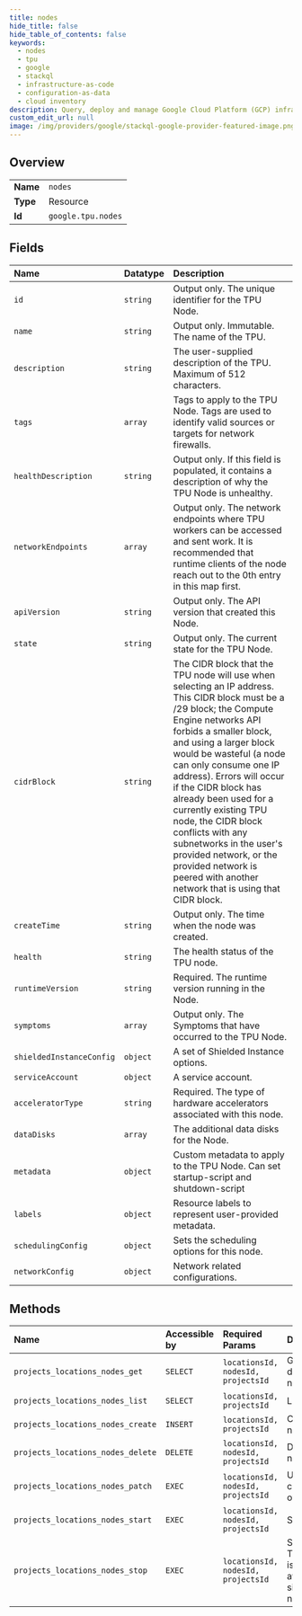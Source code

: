 ```yaml
---
title: nodes
hide_title: false
hide_table_of_contents: false
keywords:
  - nodes
  - tpu
  - google    
  - stackql
  - infrastructure-as-code
  - configuration-as-data
  - cloud inventory
description: Query, deploy and manage Google Cloud Platform (GCP) infrastructure and resources using SQL
custom_edit_url: null
image: /img/providers/google/stackql-google-provider-featured-image.png
---
```

  
    

## Overview
<table><tbody>
<tr><td><b>Name</b></td><td><code>nodes</code></td></tr>
<tr><td><b>Type</b></td><td>Resource</td></tr>
<tr><td><b>Id</b></td><td><code>google.tpu.nodes</code></td></tr>
</tbody></table>

## Fields
| Name | Datatype | Description |
|:-----|:---------|:------------|
| `id` | `string` | Output only. The unique identifier for the TPU Node. |
| `name` | `string` | Output only. Immutable. The name of the TPU. |
| `description` | `string` | The user-supplied description of the TPU. Maximum of 512 characters. |
| `tags` | `array` | Tags to apply to the TPU Node. Tags are used to identify valid sources or targets for network firewalls. |
| `healthDescription` | `string` | Output only. If this field is populated, it contains a description of why the TPU Node is unhealthy. |
| `networkEndpoints` | `array` | Output only. The network endpoints where TPU workers can be accessed and sent work. It is recommended that runtime clients of the node reach out to the 0th entry in this map first. |
| `apiVersion` | `string` | Output only. The API version that created this Node. |
| `state` | `string` | Output only. The current state for the TPU Node. |
| `cidrBlock` | `string` | The CIDR block that the TPU node will use when selecting an IP address. This CIDR block must be a /29 block; the Compute Engine networks API forbids a smaller block, and using a larger block would be wasteful (a node can only consume one IP address). Errors will occur if the CIDR block has already been used for a currently existing TPU node, the CIDR block conflicts with any subnetworks in the user's provided network, or the provided network is peered with another network that is using that CIDR block. |
| `createTime` | `string` | Output only. The time when the node was created. |
| `health` | `string` | The health status of the TPU node. |
| `runtimeVersion` | `string` | Required. The runtime version running in the Node. |
| `symptoms` | `array` | Output only. The Symptoms that have occurred to the TPU Node. |
| `shieldedInstanceConfig` | `object` | A set of Shielded Instance options. |
| `serviceAccount` | `object` | A service account. |
| `acceleratorType` | `string` | Required. The type of hardware accelerators associated with this node. |
| `dataDisks` | `array` | The additional data disks for the Node. |
| `metadata` | `object` | Custom metadata to apply to the TPU Node. Can set startup-script and shutdown-script |
| `labels` | `object` | Resource labels to represent user-provided metadata. |
| `schedulingConfig` | `object` | Sets the scheduling options for this node. |
| `networkConfig` | `object` | Network related configurations. |
## Methods
| Name | Accessible by | Required Params | Description |
|:-----|:--------------|:----------------|:------------|
| `projects_locations_nodes_get` | `SELECT` | `locationsId, nodesId, projectsId` | Gets the details of a node. |
| `projects_locations_nodes_list` | `SELECT` | `locationsId, projectsId` | Lists nodes. |
| `projects_locations_nodes_create` | `INSERT` | `locationsId, projectsId` | Creates a node. |
| `projects_locations_nodes_delete` | `DELETE` | `locationsId, nodesId, projectsId` | Deletes a node. |
| `projects_locations_nodes_patch` | `EXEC` | `locationsId, nodesId, projectsId` | Updates the configurations of a node. |
| `projects_locations_nodes_start` | `EXEC` | `locationsId, nodesId, projectsId` | Starts a node. |
| `projects_locations_nodes_stop` | `EXEC` | `locationsId, nodesId, projectsId` | Stops a node. This operation is only available with single TPU nodes. |
